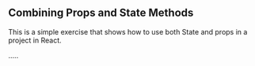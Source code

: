 ## Combining Props and State Methods
This is a simple exercise that shows how to use both State and props in a project in React.

.....
